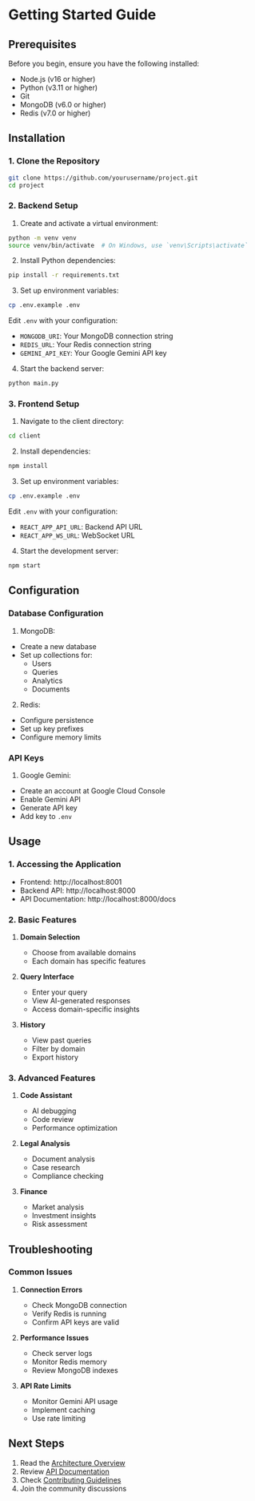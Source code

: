 # Getting Started Guide

## Prerequisites

Before you begin, ensure you have the following installed:
- Node.js (v16 or higher)
- Python (v3.11 or higher)
- Git
- MongoDB (v6.0 or higher)
- Redis (v7.0 or higher)

## Installation

### 1. Clone the Repository

```bash
git clone https://github.com/yourusername/project.git
cd project
```

### 2. Backend Setup

1. Create and activate a virtual environment:
```bash
python -m venv venv
source venv/bin/activate  # On Windows, use `venv\Scripts\activate`
```

2. Install Python dependencies:
```bash
pip install -r requirements.txt
```

3. Set up environment variables:
```bash
cp .env.example .env
```
Edit `.env` with your configuration:
- `MONGODB_URI`: Your MongoDB connection string
- `REDIS_URL`: Your Redis connection string
- `GEMINI_API_KEY`: Your Google Gemini API key

4. Start the backend server:
```bash
python main.py
```

### 3. Frontend Setup

1. Navigate to the client directory:
```bash
cd client
```

2. Install dependencies:
```bash
npm install
```

3. Set up environment variables:
```bash
cp .env.example .env
```
Edit `.env` with your configuration:
- `REACT_APP_API_URL`: Backend API URL
- `REACT_APP_WS_URL`: WebSocket URL

4. Start the development server:
```bash
npm start
```

## Configuration

### Database Configuration

1. MongoDB:
- Create a new database
- Set up collections for:
  - Users
  - Queries
  - Analytics
  - Documents

2. Redis:
- Configure persistence
- Set up key prefixes
- Configure memory limits

### API Keys

1. Google Gemini:
- Create an account at Google Cloud Console
- Enable Gemini API
- Generate API key
- Add key to `.env`

## Usage

### 1. Accessing the Application

- Frontend: http://localhost:8001
- Backend API: http://localhost:8000
- API Documentation: http://localhost:8000/docs

### 2. Basic Features

1. **Domain Selection**
   - Choose from available domains
   - Each domain has specific features

2. **Query Interface**
   - Enter your query
   - View AI-generated responses
   - Access domain-specific insights

3. **History**
   - View past queries
   - Filter by domain
   - Export history

### 3. Advanced Features

1. **Code Assistant**
   - AI debugging
   - Code review
   - Performance optimization

2. **Legal Analysis**
   - Document analysis
   - Case research
   - Compliance checking

3. **Finance**
   - Market analysis
   - Investment insights
   - Risk assessment

## Troubleshooting

### Common Issues

1. **Connection Errors**
   - Check MongoDB connection
   - Verify Redis is running
   - Confirm API keys are valid

2. **Performance Issues**
   - Check server logs
   - Monitor Redis memory
   - Review MongoDB indexes

3. **API Rate Limits**
   - Monitor Gemini API usage
   - Implement caching
   - Use rate limiting

## Next Steps

1. Read the [Architecture Overview](./Architecture.md)
2. Review [API Documentation](./API-Documentation.md)
3. Check [Contributing Guidelines](./Contributing.md)
4. Join the community discussions 